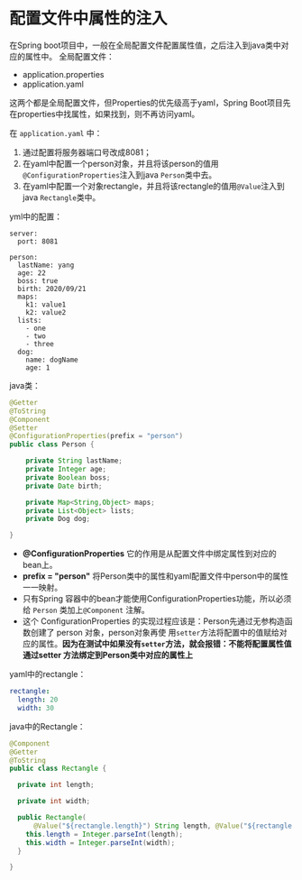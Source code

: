 # 配置文件中属性的注入

在Spring boot项目中，一般在全局配置文件配置属性值，之后注入到java类中对应的属性中。
全局配置文件：
- application.properties
- application.yaml

这两个都是全局配置文件，但Properties的优先级高于yaml，Spring Boot项目先在properties中找属性，如果找到，则不再访问yaml。



在 `application.yaml` 中：
1. 通过配置将服务器端口号改成8081；
2. 在yaml中配置一个person对象，并且将该person的值用`@ConfigurationProperties`注入到java `Person`类中去。
3. 在yaml中配置一个对象rectangle，并且将该rectangle的值用`@Value`注入到java `Rectangle`类中。

yml中的配置：
```$yml
server:
  port: 8081

person:
  lastName: yang
  age: 22
  boss: true
  birth: 2020/09/21
  maps:
    k1: value1
    k2: value2
  lists:
    - one
    - two
    - three
  dog:
    name: dogName
    age: 1
```

java类：
```java
@Getter
@ToString
@Component
@Setter
@ConfigurationProperties(prefix = "person")
public class Person {

    private String lastName;
    private Integer age;
    private Boolean boss;
    private Date birth;

    private Map<String,Object> maps;
    private List<Object> lists;
    private Dog dog;

}

```

- **@ConfigurationProperties** 它的作用是从配置文件中绑定属性到对应的bean上。
- **prefix = "person"** 将Person类中的属性和yaml配置文件中person中的属性一一映射。
- 只有Spring 容器中的bean才能使用ConfigurationProperties功能，所以必须给 `Person` 类加上`@Component` 注解。
- 这个 ConfigurationProperties 的实现过程应该是：Person先通过无参构造函数创建了 person 对象，person对象再使
用`setter`方法将配置中的值赋给对应的属性。**因为在测试中如果没有`setter`方法，就会报错：不能将配置属性值通过setter
方法绑定到Person类中对应的属性上**




yaml中的rectangle：
```yaml
rectangle:
  length: 20
  width: 30
```
java中的Rectangle：
```java
@Component
@Getter
@ToString
public class Rectangle {

  private int length;

  private int width;

  public Rectangle(
      @Value("${rectangle.length}") String length, @Value("${rectangle.width}") String width) {
    this.length = Integer.parseInt(length);
    this.width = Integer.parseInt(width);
  }

}
```
